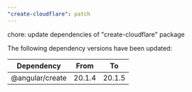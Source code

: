```yaml
---
"create-cloudflare": patch
---
```


chore: update dependencies of "create-cloudflare" package

The following dependency versions have been updated:

| Dependency      | From   | To     |
| --------------- | ------ | ------ |
| @angular/create | 20.1.4 | 20.1.5 |
